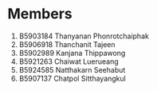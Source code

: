 Members
=======
1. B5903184 Thanyanan Phonrotchaiphak
2. B5906918 Thanchanit Tajeen 
3. B5902989 Kanjana Thippawong
4. B5921263 Chaiwat Luerueang
5. B5924585 Natthakarn Seehabut
6. B5907137 Chatpol Sitthayangkul
